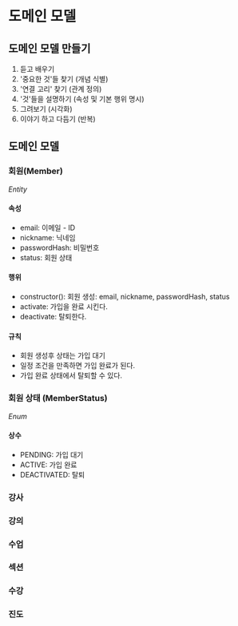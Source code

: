 # 도메인 모델

## 도메인 모델 만들기
1. 듣고 배우기
2. '중요한 것'들 찾기 (개념 식별)
3. '연결 고리' 찾기 (관계 정의)
4. '것'들을 설명하기 (속성 및 기본 행위 명시)
5. 그려보기 (시각화)
6. 이야기 하고 다듬기 (반복)

## 도메인 모델

### 회원(Member)
_Entity_
#### 속성
- email: 이메일 - ID
- nickname: 닉네임
- passwordHash: 비밀번호
- status: 회원 상태
#### 행위
- constructor(): 회원 생성: email, nickname, passwordHash, status
- activate: 가입을 완료 시킨다.
- deactivate: 탈퇴한다.

#### 규칙
- 회원 생성후 상태는 가입 대기
- 일정 조건을 만족하면 가입 완료가 된다.
- 가입 완료 상태에서 탈퇴할 수 있다.

### 회원 상태 (MemberStatus)
_Enum_
#### 상수
- PENDING: 가입 대기
- ACTIVE: 가입 완료
- DEACTIVATED: 탈퇴 

### 강사

### 강의

### 수업

### 섹션

### 수강

### 진도